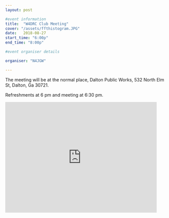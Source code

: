 ```yaml
---
layout: post

#event information
title:  "W4DRC Club Meeting"
cover: "/assets/ffthistogram.JPG"
date:   2018-08-27
start_time: "6:00p"
end_time: "8:00p"

#event organiser details

organiser: "N4JGW"

---
```


The meeting will be at the normal place, Dalton Public Works, 532 North Elm St, Dalton, Ga 30721.  

Refreshments at 6 pm and meeting at 6:30 pm.

<iframe src="https://www.google.com/maps/embed?pb=!1m18!1m12!1m3!1d3277.0537170015505!2d-84.96398868476572!3d34.7794229804143!2m3!1f0!2f0!3f0!3m2!1i1024!2i768!4f13.1!3m3!1m2!1s0x8860753fec08d867%3A0xb430479663f16b72!2s532+N+Elm+St%2C+Dalton%2C+GA+30721!5e0!3m2!1sen!2sus!4v1532034903839" width="480" height="350" frameborder="0" style="border:0" allowfullscreen></iframe>